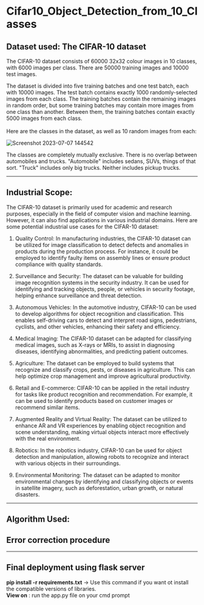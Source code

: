 # Cifar10_Object_Detection_from_10_Classes

## Dataset used: The CIFAR-10 dataset
<p>
  The CIFAR-10 dataset consists of 60000 32x32 colour images in 10 classes, with 6000 images per class. There are 50000 training images and 10000 test images.

The dataset is divided into five training batches and one test batch, each with 10000 images. The test batch contains exactly 1000 randomly-selected images from each class. The training batches contain the remaining images in random order, but some training batches may contain more images from one class than another. Between them, the training batches contain exactly 5000 images from each class.
<br><br>
Here are the classes in the dataset, as well as 10 random images from each:

![Screenshot 2023-07-07 144542](https://github.com/hemang5902/Cifar10_Object_Detection_from_10_Classes/assets/107362216/40b1bf63-d8d7-4e1c-8b69-bee284ef8a60)

The classes are completely mutually exclusive. There is no overlap between automobiles and trucks. "Automobile" includes sedans, SUVs, things of that sort. "Truck" includes only big trucks. Neither includes pickup trucks.
</p>
<hr>

## Industrial Scope:
<p>
  The CIFAR-10 dataset is primarily used for academic and research purposes, especially in the field of computer vision and machine learning. However, it can also find applications in various industrial domains. Here are some potential industrial use cases for the CIFAR-10 dataset:

1. Quality Control: In manufacturing industries, the CIFAR-10 dataset can be utilized for image classification to detect defects and anomalies in products during the production process. For instance, it could be employed to identify faulty items on assembly lines or ensure product compliance with quality standards.

2. Surveillance and Security: The dataset can be valuable for building image recognition systems in the security industry. It can be used for identifying and tracking objects, people, or vehicles in security footage, helping enhance surveillance and threat detection.

3. Autonomous Vehicles: In the automotive industry, CIFAR-10 can be used to develop algorithms for object recognition and classification. This enables self-driving cars to detect and interpret road signs, pedestrians, cyclists, and other vehicles, enhancing their safety and efficiency.

4. Medical Imaging: The CIFAR-10 dataset can be adapted for classifying medical images, such as X-rays or MRIs, to assist in diagnosing diseases, identifying abnormalities, and predicting patient outcomes.

5. Agriculture: The dataset can be employed to build systems that recognize and classify crops, pests, or diseases in agriculture. This can help optimize crop management and improve agricultural productivity.

6. Retail and E-commerce: CIFAR-10 can be applied in the retail industry for tasks like product recognition and recommendation. For example, it can be used to identify products based on customer images or recommend similar items.

7. Augmented Reality and Virtual Reality: The dataset can be utilized to enhance AR and VR experiences by enabling object recognition and scene understanding, making virtual objects interact more effectively with the real environment.

8. Robotics: In the robotics industry, CIFAR-10 can be used for object detection and manipulation, allowing robots to recognize and interact with various objects in their surroundings.

9. Environmental Monitoring: The dataset can be adapted to monitor environmental changes by identifying and classifying objects or events in satellite imagery, such as deforestation, urban growth, or natural disasters.
</p>
<hr>

## Algorithm Used:
## Error correction procedure
<hr>

## Final deployment using flask server
**pip install -r requirements.txt** -> Use this command if you want ot install the compatible versions of libraries.<br>
**View on** : run the app.py file on your cmd prompt

